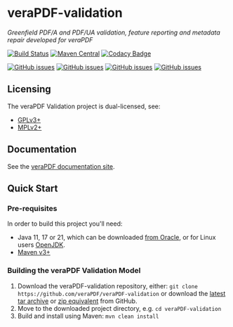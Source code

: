 veraPDF-validation
==================
*Greenfield PDF/A and PDF/UA validation, feature reporting and metadata repair developed for veraPDF*

[![Build Status](https://jenkins.openpreservation.org/job/veraPDF/job/1.25/job/validation-jakarta/badge/icon)](https://jenkins.openpreservation.org/job/veraPDF/job/1.25/job/validation-jakarta/ "OPF Jenkins")
[![Maven Central](https://img.shields.io/maven-central/v/org.verapdf/validation.svg)](https://repo1.maven.org/maven2/org/verapdf/validation/ "Maven central")
[![Codacy Badge](https://app.codacy.com/project/badge/Grade/34416471585a474e85e7821d61048d1c)](https://app.codacy.com/gh/veraPDF/veraPDF-validation/dashboard?utm_source=gh&utm_medium=referral&utm_content=&utm_campaign=Badge_grade "Codacy grade")

[![GitHub issues](https://img.shields.io/github/issues/veraPDF/veraPDF-library.svg)](https://github.com/veraPDF/veraPDF-library/issues "Open issues on GitHub")
[![GitHub issues](https://img.shields.io/github/issues-closed/veraPDF/veraPDF-library.svg)](https://github.com/veraPDF/veraPDF-library/issues?q=is%3Aissue+is%3Aclosed "Closed issues on GitHub")
[![GitHub issues](https://img.shields.io/github/issues-pr/veraPDF/veraPDF-validation.svg)](https://github.com/veraPDF/veraPDF-validation/pulls "Open pull requests on GitHub")
[![GitHub issues](https://img.shields.io/github/issues-pr-closed/veraPDF/veraPDF-validation.svg)](https://github.com/veraPDF/veraPDF-validation/pulls?q=is%3Apr+is%3Aclosed "Closed pull requests on GitHub")

Licensing
---------
The veraPDF Validation project is dual-licensed, see:

 - [GPLv3+](LICENSE.GPL "GNU General Public License, version 3")
 - [MPLv2+](LICENSE.MPL "Mozilla Public License, version 2.0")

Documentation
-------------
See the [veraPDF documentation site](http://docs.verapdf.org/).

Quick Start
-----------
### Pre-requisites

In order to build this project you'll need:

 * Java 11, 17 or 21, which can be downloaded [from Oracle](https://www.oracle.com/technetwork/java/javase/downloads/index.html), or for Linux users [OpenJDK](https://openjdk.java.net/install/index.html).
 * [Maven v3+](https://maven.apache.org/)

### Building the veraPDF Validation Model

 1. Download the veraPDF-validation repository, either: `git clone https://github.com/veraPDF/veraPDF-validation`
 or download the [latest tar archive](https://github.com/veraPDF/veraPDF-validation/archive/integration.tar.gz "veraPDF-validation latest GitHub tar archive") or [zip equivalent](https://github.com/veraPDF/veraPDF-validation/archive/integration.zip "veraPDF-validation latest GitHub zip archive") from GitHub.
 2. Move to the downloaded project directory, e.g. `cd veraPDF-validation`
 3. Build and install using Maven: `mvn clean install`
